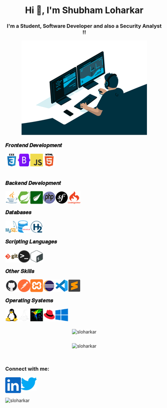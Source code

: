 <h1 align="center">Hi 👋, I'm Shubham Loharkar </h1>

<h3 align="center">I'm a Student, Software Developer and also a Security Analyst !!</h3>

<div align="center"> <img align="center" alt="coding" width="400" src="Icons/code.gif" /> </div>

<h3 align="left">𝑭𝒓𝒐𝒏𝒕𝒆𝒏𝒅 𝑫𝒆𝒗𝒆𝒍𝒐𝒑𝒎𝒆𝒏𝒕</h3>
    <!--HTML5-->
    <a href="https://www.w3schools.com/html" target="blank">
        <img alt="HTML5" width="40px" height="40px" src="Icons/HTML.png" title="HTML5" />
    </a>
    <!--CSS3-->
    <a href="https://www.w3schools.com/css" target="blank">
        <img align="left" alt="CSS3" width="40px" height="40px" src="Icons/CSS.png" title="CSS3" />
    </a>
    <!--Bootstrap-->
    <a href="https://www.w3schools.com/bootstrap" target="blank">
        <img align="left" alt="bootstrap" width="40px" height="40px" src="Icons/Bootstrap.png" title="Bootstrap" />
    </a>
    <!--Javascript-->
    <a href="https://www.w3schools.com/js/default.asp" target="blank">
        <img align="left" alt="JavaScript" width="40px" height="40px" src="Icons/Javascript.png" title="JavaScript" />
    </a>
<br></br>

<h3 align="left">𝑩𝒂𝒄𝒌𝒆𝒏𝒅 𝑫𝒆𝒗𝒆𝒍𝒐𝒑𝒎𝒆𝒏𝒕</h3>
    <!--Java-->
    <a href="https://www.javatpoint.com/java-tutorial" target="blank">
        <img align="left" alt="Java" width="40px" height="40px" src="Icons/Java.png" title="Java" />
    </a>
    <!--Spring Framework-->
    <a href="https://www.javatpoint.com/spring-boot-tutorial" target="blank">
        <img align="left" alt="Spring Boot" width="40px" height="40px" src="Icons/Spring.png" title="Spring Boot" />
    </a>  
    <!--Thymleaf Template-->
    <a href="https://www.thymeleaf.org/doc/tutorials/3.0/usingthymeleaf.html" target="blank">
        <img align="left" alt="Thymeleaf" width="40px" height="40px" src="Icons/Thymleaf.png" title="Thymeleaf Template" />
    </a>  
    <!--PHP-->
    <a href="https://www.w3schools.com/php/" target="blank">
        <img align="left" alt="PHP" width="40px" height="40px" src="Icons/PHP.png" title="PHP" />
    </a>  
    <!--PHP Frameworks-->
    <a href="https://symfony.com/" target="blank">
        <img align="left" alt="Symfony" width="40px" height="40px" src="Icons/Symfony.png" title="Symfony" />
    </a>  
    <a href="https://codeigniter.com/" target="blank">
        <img align="left" alt="CodeIgniter" width="40px" height="40px" src="Icons/CodeIgniter.png" title="CodeIgniter" />
    </a>  
<br></br>

<h3 align="left">𝑫𝒂𝒕𝒂𝒃𝒂𝒔𝒆𝒔</h3>
    <!--MySQL-->
    <a href="https://www.tutorialspoint.com/mysql/index.htm" target="blank">
        <img align="left" alt="MySQL" width="40px" height="40px" src="Icons/Mysql.png" title="MySQL" />
    </a>
    <!--Oracle-->
    <a href="https://www.javatpoint.com/oracle-tutorial" target="blank">
        <img align="left" alt="Oracle" width="40px" height="40px" src="Icons/Oracle.png" title="Oracle" />
    </a>
    <!--Spring Boot H2 Database-->
    <a href="https://www.javatpoint.com/spring-boot-h2-database" target="blank">
        <img align="left" alt="H2" width="40px" height="40px" src="Icons/H2.png" title="H2" />
    </a>  
<br></br>

<h3 align="left">𝑺𝒄𝒓𝒊𝒑𝒕𝒊𝒏𝒈 𝑳𝒂𝒏𝒈𝒖𝒂𝒈𝒆𝒔</h3>
    <!--Git-->
        <img align="left" alt="Git" width="40px" height="40px" src="Icons/Git.png" title="Git" />
    <!--Terminal-->
        <img align="left" alt="Terminal" width="40px" height="40px" src="Icons/Terminal.png" />
    <!--Shell Script-->
        <img align="left" alt="Shell Script" width="40px" height="40px" src="Icons/Shell.png" />
<br></br>

<h3 align="left">𝑶𝒕𝒉𝒆𝒓 𝑺𝒌𝒊𝒍𝒍𝒔</h3>
    <!--GitHub-->
        <img align="left" alt="GitHub" width="40px" height="40px" src="Icons/Github.png" title="GitHub" />
    <!--Postman-->
        <img align="left" alt="Postman" width="40px" height="40px" src="Icons/Postman.png" title="Postman" />
    <!--Xampp-->
        <img align="left" alt="Xampp" width="40px" height="40px" src="Icons/Xampp.png" title="Xampp" />
    <!--Eclipse IDE-->
        <img align="left" alt="Eclipse" width="40px" height="40px" src="Icons/Eclipse.png" title="Eclipse IDE For Java Developer" />
    <!--Microsoft Visual Studio Code-->
        <img align="left" alt="VS Code" width="40px" height="40px" src="Icons/VS Code.png" title="Visual Studio Code" />
    <!--Sublime Text-->
        <img align="left" alt="Sublime Text" width="40px" height="40px" src="Icons/Sublime Text.png" title="Sublime Text" />
<br></br>

<h3 align="left">𝑶𝒑𝒆𝒓𝒂𝒕𝒊𝒏𝒈 𝑺𝒚𝒔𝒕𝒆𝒎𝒔</h3>
    <!--Linux-->
    <a href="https://www.linux.org/" target="blank">
        <img align="left" alt="Linux" width="40px" height="40px" src="Icons/Linux.png" title="Linux" />
    </a>
    <!--Kali Linux-->
    <a href="https://www.kali.org/" target="blank">
        <img align="left" alt="Kali Linux" width="40px" height="40px" src="Icons/Kali Linux.png" title="Kali Linux" />
    </a>
    <!--Parrot Linux-->
    <a href="https://www.parrotsec.org/" target="blank">
        <img align="left" alt="Parrot Linux" width="40px" height="40px" src="Icons/Parrot_Linux.jpg" title="Parrot Linux" />
    </a>
    <!--Red Hat Linux-->
    <a href="https://www.redhat.com/en" target="blank">
        <img align="left" alt="Red Hat" width="40px" height="40px" src="Icons/Red Hat Linux.png" title="Red Hat" />
    </a>
    <!--Microsoft Windows-->
    <a href="https://www.microsoft.com/en-in/windows" target="blank">
        <img align="left" alt="Windows" width="40px" height="40px" src="Icons/Windows.png" title="Windows 10"/>
    </a>
<br/><br/><br>

<!--![SLoharkar gitHub stats](https://github-readme-stats.vercel.app/api?username=sloharkar)-->

<div style="display: flex; justify-content: center; align-items: center; flex-direction: column;">
    <!-- GitHub profile card -->
    <p><img src="https://github-readme-stats-git-masterrstaa-rickstaa.vercel.app/api?username=sloharkar&rank_icon=github&locale=en" alt="sloharkar" /></p>
    <!-- Top languages -->
    <p><img src="https://github-readme-stats-git-masterrstaa-rickstaa.vercel.app/api/top-langs?username=sloharkar&langs_count=10&show_icons=true&locale=en&layout=compact" alt="sloharkar" /></p>
</div>


<!-- Previous Settings
<p>&nbsp;<img align="left" src="https://github-readme-stats-git-masterrstaa-rickstaa.vercel.app/api?username=sloharkar&rank_icon=github&locale=en" alt="sloharkar" /></p>

<p><img align="center" src="https://github-readme-stats-git-masterrstaa-rickstaa.vercel.app/api/top-langs?username=sloharkar&langs_count=10&show_icons=true&locale=en&layout=compact" alt="sloharkar" /></p>
-->

<br>
<h3 align="left">Connect with me:</h3>    
<p align="left">
<a href="https://www.linkedin.com/in/sloharkar" target="_blank"><img align="left" alt="linkedin" width="50px" src="Icons/linkedin.png" title="linkedin" /></a>
<a href="https://twitter.com/SLoharkar89" target="_blank"><img align="left" alt="twitter" width="50px" src="Icons/twitter.png" title="twitter" /></a>
</p>



</br><br></br>
<p align="left"> <img src="https://komarev.com/ghpvc/?username=sloharkar&label=Profile%20views&color=0e75b6&style=flat" alt="sloharkar" /> </p>

